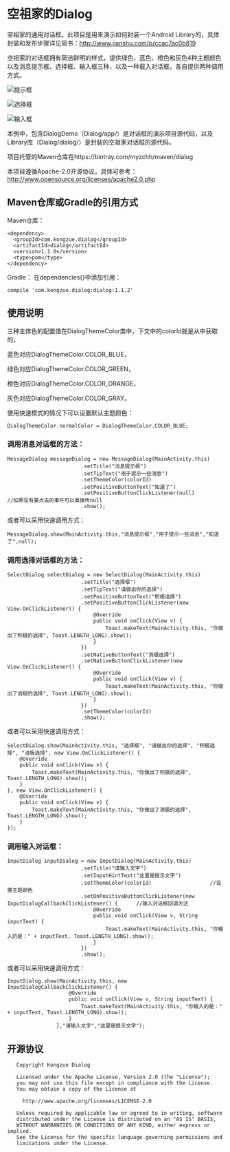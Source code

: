 # 空祖家的Dialog
空祖家的通用对话框。此项目是用来演示如何封装一个Android Library的，具体封装和发布步骤详见简书：http://www.jianshu.com/p/ccac7ac0b819

空祖家的对话框拥有简洁鲜明的样式，提供绿色、蓝色、橙色和灰色4种主题颜色以及消息提示框、选择框、输入框三种，以及一种载入对话框，各自提供两种调用方式。

![提示框](http://upload-images.jianshu.io/upload_images/1976622-ee730c81091a968f.png?imageMogr2/auto-orient/strip%7CimageView2/2/w/1240)

![选择框](http://upload-images.jianshu.io/upload_images/1976622-6d4a84d821415b2a.png?imageMogr2/auto-orient/strip%7CimageView2/2/w/1240)

![输入框](http://upload-images.jianshu.io/upload_images/1976622-ac15660c751edffb.png?imageMogr2/auto-orient/strip%7CimageView2/2/w/1240)

本例中，包含DialogDemo（Dialog/app/）是对话框的演示项目源代码，以及Library库（Dialog/dialog/）是封装的空祖家对话框的源代码。

项目托管的Maven仓库在https://bintray.com/myzchh/maven/dialog

本项目遵循Apache-2.0开源协议，具体可参考：http://www.opensource.org/licenses/apache2.0.php

## Maven仓库或Gradle的引用方式
Maven仓库：
```
<dependency>
  <groupId>com.kongzue.dialog</groupId>
  <artifactId>dialog</artifactId>
  <version>1.1.0</version>
  <type>pom</type>
</dependency>
```
Gradle：
在dependencies{}中添加引用：
```
compile 'com.kongzue.dialog:dialog:1.1.2'
```

## 使用说明
三种主体色的配置值在DialogThemeColor类中，下文中的colorId就是从中获取的，

蓝色对应DialogThemeColor.COLOR_BLUE，

绿色对应DialogThemeColor.COLOR_GREEN，

橙色对应DialogThemeColor.COLOR_ORANGE，

灰色对应DialogThemeColor.COLOR_GRAY。

使用快速模式的情况下可以设置默认主题颜色：

```
DialogThemeColor.normalColor = DialogThemeColor.COLOR_BLUE;
```

### 调用消息对话框的方法：
```
MessageDialog messageDialog = new MessageDialog(MainActivity.this)
                        .setTitle("消息提示框")
                        .setTipText("用于提示一些消息")
                        .setThemeColor(colorId)
                        .setPositiveButtonText("知道了")
                        .setPositiveButtonClickListener(null)          //如果没有要点击的事件可以直接传null
                        .show();
```
或者可以采用快速调用方式：
```
MessageDialog.show(MainActivity.this,"消息提示框","用于提示一些消息","知道了",null);
```

### 调用选择对话框的方法：
```
SelectDialog selectDialog = new SelectDialog(MainActivity.this)
                        .setTitle("选择框")
                        .setTipText("请做出你的选择")
                        .setPositiveButtonText("积极选择")
                        .setPositiveButtonClickListener(new View.OnClickListener() {
                            @Override
                            public void onClick(View v) {
                                Toast.makeText(MainActivity.this, "你做出了积极的选择", Toast.LENGTH_LONG).show();
                            }
                        })
                        .setNativeButtonText("消极选择")
                        .setNativeButtonClickListener(new View.OnClickListener() {
                            @Override
                            public void onClick(View v) {
                                Toast.makeText(MainActivity.this, "你做出了消极的选择", Toast.LENGTH_LONG).show();
                            }
                        })
                        .setThemeColor(colorId)
                        .show();
```
或者可以采用快速调用方式：
```
SelectDialog.show(MainActivity.this, "选择框", "请做出你的选择", "积极选择", "消极选择", new View.OnClickListener() {
    @Override
    public void onClick(View v) {
        Toast.makeText(MainActivity.this, "你做出了积极的选择", Toast.LENGTH_LONG).show();
    }
}, new View.OnClickListener() {
    @Override
    public void onClick(View v) {
        Toast.makeText(MainActivity.this, "你做出了消极的选择", Toast.LENGTH_LONG).show();
    }
});
```

### 调用输入对话框：
```
InputDialog inputDialog = new InputDialog(MainActivity.this)
                        .setTitle("请输入文字")
                        .setInputHintText("这里是提示文字")
                        .setThemeColor(colorId)                   //设置主题颜色
                        .setOnPositiveButtonClickListener(new InputDialogCallbackClickListener() {      //输入对话框回调方法
                            @Override
                            public void onClick(View v, String inputText) {
                                Toast.makeText(MainActivity.this, "你输入的是：" + inputText, Toast.LENGTH_LONG).show();
                            }
                        })
                        .show();
```
或者可以采用快速调用方式：
```
InputDialog.show(MainActivity.this, new InputDialogCallbackClickListener() {
                    @Override
                    public void onClick(View v, String inputText) {
                        Toast.makeText(MainActivity.this, "你输入的是：" + inputText, Toast.LENGTH_LONG).show();
                    }
                },"请输入文字","这里是提示文字");
```

## 开源协议
```
   Copyright Kongzue Dialog

   Licensed under the Apache License, Version 2.0 (the "License");
   you may not use this file except in compliance with the License.
   You may obtain a copy of the License at

     http://www.apache.org/licenses/LICENSE-2.0

   Unless required by applicable law or agreed to in writing, software
   distributed under the License is distributed on an "AS IS" BASIS,
   WITHOUT WARRANTIES OR CONDITIONS OF ANY KIND, either express or implied.
   See the License for the specific language governing permissions and
   limitations under the License.
```
